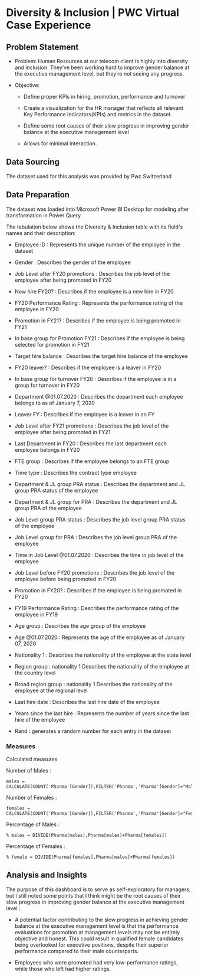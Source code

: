 # Diversity & Inclusion | PWC Virtual Case Experience

## Problem Statement

- Problem: Human Resources at our telecom client is highly into diversity and inclusion. They’ve been working hard to improve gender balance at the executive management level, but they’re not seeing any progress.

- Objective:
  
   - Define proper KPIs in hiring, promotion, performance and turnover
     
   - Create a visualization for the HR manager that reflects all relevant Key Performance indicators(KPIs) and metrics in the dataset.
     
   -  Define some root causes of their slow progress in improving gender balance at the executive management level 
       
   -  Allows for minimal interaction.
 
## Data Sourcing

The dataset used for this analysis was provided by Pwc Switzerland

## Data Preparation

The dataset was loaded into Microsoft Power BI Desktop for modeling after transformation in Power Query.

The tabulation below shows the Diversity & Inclusion table with its field's names and their description:

- Employee ID	: Represents the unique number of the employee in the dataset
  
- Gender :	Describes the gender of the employee
  
- Job Level after FY20 promotions	: Describes the job level of the employee after being promoted in FY20
  
- New hire FY20? : Describes if the employee is a new hire in FY20

- FY20 Performance Rating :	Represents the performance rating of the employee in FY20
  
- Promotion in FY21? : Describes if the employee is being promoted in FY21
  
- In base group for Promotion FY21 : Describes if the employee is being selected for promotion in FY21
  
- Target hire balance	: Describes the target hire balance of the employee
  
- FY20 leaver? : Describes if the employee is a leaver in FY20
  
- In base group for turnover FY20	: Describes if the employee is in a group for turnover in FY20
  
- Department @01.07.2020	: Describes the department each employee belongs to as of January 7, 2020
  
- Leaver FY :	Describes if the employee is a leaver in an FY
  
- Job Level after FY21 promotions :	Describes the job level of the employee after being promoted in FY21
  
- Last Department in FY20	: Describes the last department each employee belongs in FY20
  
- FTE group :	Describes if the employee belongs to an FTE group
  
- Time type	: Describes the contract type employee
  
- Department & JL group PRA status : Describes the department and JL group PRA status of the employee
  
- Department & JL group for PRA	: Describes the department and JL group PRA of the employee
  
- Job Level group PRA status : Describes the job level group PRA status of the employee
  
- Job Level group for PRA	: Describes the job level group PRA of the employee
  
- Time in Job Level @01.07.2020	: Describes the time in job level of the employee
  
- Job Level before FY20 promotions : Describes the job level of the employee before being promoted in FY20
  
- Promotion in FY20? : Describes if the employee is being promoted in FY20
  
- FY19 Performance Rating	: Describes the performance rating of the employee in FY19
  
- Age group	: Describes the age group of the employee

- Age @01.07.2020	: Represents the age of the employee as of January 07, 2020
  
- Nationality 1	: Describes the nationality of the employee at the state level
  
- Region group : nationality 1	Describes the nationality of the employee at the country level
  
- Broad region group : nationality 1	Describes the nationality of the employee at the regional level
  
- Last hire date : Describes the last hire date of the employee
  
- Years since the last hire	: Represents the number of years since the last hire of the employee
  
- Rand : generates a random number for each entry in the dataset

### Measures

Calculated measures 

Number of Males : 

``` dax
males = CALCULATE(COUNT('Pharma'[Gender]),FILTER('Pharma','Pharma'[Gender]="Male"))
```

Number of Females :

```dax
females = CALCULATE(COUNT('Pharma'[Gender]),FILTER('Pharma','Pharma'[Gender]="Female"))
```

Percentage of Males :

```dax
% males = DIVIDE(Pharma[males],Pharma[males]+Pharma[females])
```

Percentage of Females : 

```dax
% female = DIVIDE(Pharma[females],Pharma[males]+Pharma[females])
```

## Analysis and Insights

The purpose of this dashboard is to serve as self-exploratory for managers, but I still noted some points that I think might be the root causes of their slow progress in improving gender balance at the executive management level :

- A potential factor contributing to the slow progress in achieving gender balance at the executive management level is that the performance evaluations for promotion at management levels may not be entirely objective and honest. This could result in qualified female candidates being overlooked for executive positions, despite their superior performance compared to their male counterparts.

- Employees who were promoted had very low-performance ratings, while those who left had higher ratings.

